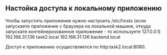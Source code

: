 ## Настойка доступа к локальному приложению
Чnобы запустить приложение нужно настроить /etc/hosts (если запускаете приложение с браузера на локальной машине, откуда запускате контейнеризованное приложение - то используете 127.0.0.1)
192.168.31.136	task2.local
192.168.31.136	backend.local

Доступ к приложению осуществляется по http:task2.local:8080. 

